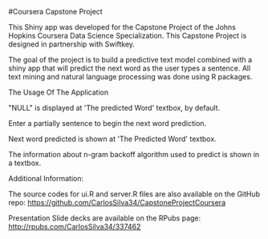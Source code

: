 #Coursera Capstone Project

This Shiny app was developed for the Capstone Project of the Johns Hopkins Coursera Data Science Specialization. This Capstone Project is designed in partnership with Swiftkey.

The goal of the project is to build a predictive text model combined with a shiny app that will predict the next word as the user types a sentence. All text mining and natural language processing was done using R packages.

The Usage Of The Application

"NULL" is displayed at 'The predicted Word' textbox, by default.

Enter a partially sentence to begin the next word prediction.

Next word predicted is shown at 'The Predicted Word' textbox.

The information about n-gram backoff algorithm used to predict is shown in a textbox.

Additional Information:

The source codes for ui.R and server.R files are also available on the GitHub repo: https://github.com/CarlosSilva34/CapstoneProjectCoursera

Presentation Slide decks are available on the RPubs page: http://rpubs.com/CarlosSilva34/337462
